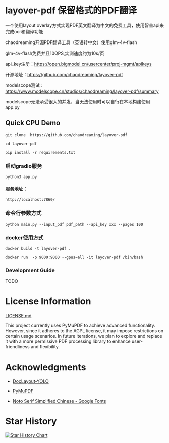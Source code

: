 # layover-pdf 保留格式的PDF翻译

一个使用layout overlay方式实现PDF英文翻译为中文的免费工具，使用智普api来完成ocr和翻译功能

chaodreaming开源PDF翻译工具（英语转中文）使用glm-4v-flash

glm-4v-flash免费并且10QPS,实测速度约为10s/页

api_key注册：https://open.bigmodel.cn/usercenter/proj-mgmt/apikeys

开源地址：https://github.com/chaodreaming/layover-pdf

modelscope测试：https://www.modelscope.cn/studios/chaodreaming/layover-pdf/summary

modelscope无法承受很大的并发，当无法使用时可以自行在本地构建使用app.py

## Quick CPU Demo


`git clone  https://github.com/chaodreaming/layover-pdf`

`cd layover-pdf`

`pip install -r requirements.txt`



### 启动gradio服务

`python3 app.py`

#### 服务地址：

`http://localhost:7860/`

### 命令行参数方式

```
python main.py --input_pdf pdf_path --api_key xxx --pages 100
```

### docker使用方式

```
docker build -t layover-pdf .
```

```
docker run  -p 9000:9000 --gpus=all -it layover-pdf /bin/bash  
```

### Development Guide

TODO

# License Information



[LICENSE.md](https://github.com/chaodreaming/layover-pdf/blob/main/LICENSE)

This project currently uses PyMuPDF to achieve advanced functionality. However, since it adheres to the AGPL license, it may impose restrictions on certain usage scenarios. In future iterations, we plan to explore and replace it with a more permissive PDF processing library to enhance user-friendliness and flexibility.

# Acknowledgments



- [DocLayout-YOLO](https://github.com/opendatalab/DocLayout-YOLO)
- [PyMuPDF](https://github.com/pymupdf/PyMuPDF)

- [Noto Serif Simplified Chinese - Google Fonts](https://fonts.google.com/noto/specimen/Noto+Serif+SC)



# Star History

<a href="https://star-history.com/#chaodreaming/layover-pdf&Date">

 <picture>
   <source media="(prefers-color-scheme: dark)" srcset="https://api.star-history.com/svg?repos=chaodreaming/layover-pdf&type=Date&theme=dark" />
   <source media="(prefers-color-scheme: light)" srcset="https://api.star-history.com/svg?repos=chaodreaming/layover-pdf&type=Date" />
   <img alt="Star History Chart" src="https://api.star-history.com/svg?repos=chaodreaming/layover-pdf&type=Date"/>
 </picture>

<a>
